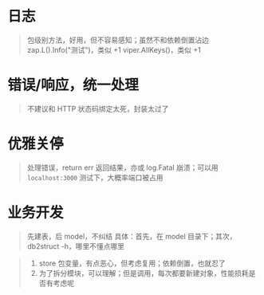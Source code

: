 

# 日志
> 包级别方法，好用，但不容易感知；虽然不和依赖倒置沾边
> zap.L().Info("测试")，类似 +1
> viper.AllKeys()，类似 +1


# 错误/响应，统一处理
> 不建议和 HTTP 状态码绑定太死，封装太过了


# 优雅关停
> 处理错误，return err 返回结果，亦或 log.Fatal 崩溃；可以用 `localhost:3000` 测试下，大概率端口被占用


# 业务开发
> 先建表，后 model，不纠结
> 具体：首先，在 model 目录下；其次，db2struct -h，哪里不懂点哪里

> 1. store 包变量，有点恶心，但考虑复用；依赖倒置，也就忍了
> 2. 为了拆分模块，可以理解；但是调用，每次都要新建对象，性能损耗是否有考虑呢

